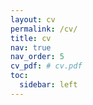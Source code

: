 ```yaml
---
layout: cv
permalink: /cv/
title: cv
nav: true
nav_order: 5
cv_pdf: # cv.pdf
toc:
  sidebar: left
---
```

